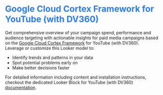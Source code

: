 <h1><span style="color:#2d7eea"> Google Cloud Cortex Framework for YouTube (with DV360) </span></h1>

Get comprehensive overview of your campaign spend, performance and audience targeting with actionable insights for paid media campaigns based on the [Google Cloud Cortex Framework](https://cloud.google.com/solutions/cortex#google-cloud-cortex-framework) for YouTube (with DV360). Leverage or customize this Looker model to:

* Identify trends and patterns in your data
* Spot potential problems early on
* Make better decisions faster

For detailed information including content and installation instructions, checkout the dedicated Looker Block for YouTube (with DV360) [documentation](https://cloud.google.com/cortex/docs/looker-block-youtube).
